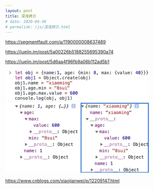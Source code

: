 ```yaml
---
layout: post
title: 深浅拷贝
# date: 2020-04-30
# permalink: /js/深浅拷贝.html
---
```


https://segmentfault.com/a/1190000008637489


https://juejin.im/post/5a00226b5188255695390a74


https://juejin.im/post/5d6aa4f96fb9a06b112ad5b1

![](./20200430173358.jpg)


https://www.cnblogs.com/xiaojianwei/p/12209147.html